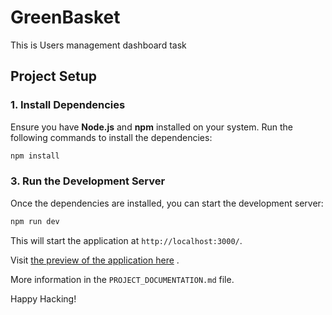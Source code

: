 
# GreenBasket

  This is Users management dashboard task

## Project Setup

### 1. Install Dependencies
Ensure you have **Node.js** and **npm** installed on your system. Run the following commands to install the dependencies:
```bash
npm install
```

### 3. Run the Development Server
Once the dependencies are installed, you can start the development server:
```bash
npm run dev
```
This will start the application at `http://localhost:3000/`.

Visit [the preview of the application here](https://greenbasket.vercel.app/) .

More information in the `PROJECT_DOCUMENTATION.md` file.

Happy Hacking!